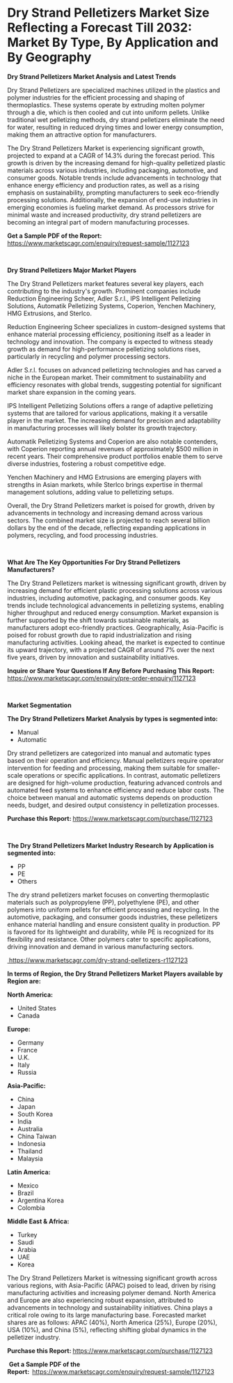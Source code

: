 <p><h1>Dry Strand Pelletizers Market Size Reflecting a Forecast Till 2032: Market By Type, By Application and By Geography</h1></p><p><strong>Dry Strand Pelletizers Market Analysis and Latest Trends</strong></p>
<p><p>Dry Strand Pelletizers are specialized machines utilized in the plastics and polymer industries for the efficient processing and shaping of thermoplastics. These systems operate by extruding molten polymer through a die, which is then cooled and cut into uniform pellets. Unlike traditional wet pelletizing methods, dry strand pelletizers eliminate the need for water, resulting in reduced drying times and lower energy consumption, making them an attractive option for manufacturers.</p><p>The Dry Strand Pelletizers Market is experiencing significant growth, projected to expand at a CAGR of 14.3% during the forecast period. This growth is driven by the increasing demand for high-quality pelletized plastic materials across various industries, including packaging, automotive, and consumer goods. Notable trends include advancements in technology that enhance energy efficiency and production rates, as well as a rising emphasis on sustainability, prompting manufacturers to seek eco-friendly processing solutions. Additionally, the expansion of end-use industries in emerging economies is fueling market demand. As processors strive for minimal waste and increased productivity, dry strand pelletizers are becoming an integral part of modern manufacturing processes.</p></p>
<p><strong>Get a Sample PDF of the Report:&nbsp;</strong> <a href="https://www.marketscagr.com/enquiry/request-sample/1127123?utm_campaign=2942&utm_medium=2&utm_source=Github&utm_content=ia&utm_term=12042025&utm_id=dry-strand-pelletizers">https://www.marketscagr.com/enquiry/request-sample/1127123</a></p>
<p>&nbsp;</p>
<p><strong>Dry Strand Pelletizers Major Market Players</strong></p>
<p><p>The Dry Strand Pelletizers market features several key players, each contributing to the industry's growth. Prominent companies include Reduction Engineering Scheer, Adler S.r.l., IPS Intelligent Pelletizing Solutions, Automatik Pelletizing Systems, Coperion, Yenchen Machinery, HMG Extrusions, and Sterlco. </p><p>Reduction Engineering Scheer specializes in custom-designed systems that enhance material processing efficiency, positioning itself as a leader in technology and innovation. The company is expected to witness steady growth as demand for high-performance pelletizing solutions rises, particularly in recycling and polymer processing sectors.</p><p>Adler S.r.l. focuses on advanced pelletizing technologies and has carved a niche in the European market. Their commitment to sustainability and efficiency resonates with global trends, suggesting potential for significant market share expansion in the coming years.</p><p>IPS Intelligent Pelletizing Solutions offers a range of adaptive pelletizing systems that are tailored for various applications, making it a versatile player in the market. The increasing demand for precision and adaptability in manufacturing processes will likely bolster its growth trajectory.</p><p>Automatik Pelletizing Systems and Coperion are also notable contenders, with Coperion reporting annual revenues of approximately $500 million in recent years. Their comprehensive product portfolios enable them to serve diverse industries, fostering a robust competitive edge.</p><p>Yenchen Machinery and HMG Extrusions are emerging players with strengths in Asian markets, while Sterlco brings expertise in thermal management solutions, adding value to pelletizing setups.</p><p>Overall, the Dry Strand Pelletizers market is poised for growth, driven by advancements in technology and increasing demand across various sectors. The combined market size is projected to reach several billion dollars by the end of the decade, reflecting expanding applications in polymers, recycling, and food processing industries.</p></p>
<p>&nbsp;</p>
<p><strong>What Are The Key Opportunities For Dry Strand Pelletizers Manufacturers?</strong></p>
<p><p>The Dry Strand Pelletizers market is witnessing significant growth, driven by increasing demand for efficient plastic processing solutions across various industries, including automotive, packaging, and consumer goods. Key trends include technological advancements in pelletizing systems, enabling higher throughput and reduced energy consumption. Market expansion is further supported by the shift towards sustainable materials, as manufacturers adopt eco-friendly practices. Geographically, Asia-Pacific is poised for robust growth due to rapid industrialization and rising manufacturing activities. Looking ahead, the market is expected to continue its upward trajectory, with a projected CAGR of around 7% over the next five years, driven by innovation and sustainability initiatives.</p></p>
<p><strong>Inquire or Share Your Questions If Any Before Purchasing This Report:</strong> <a href="https://www.marketscagr.com/enquiry/pre-order-enquiry/1127123?utm_campaign=2942&utm_medium=2&utm_source=Github&utm_content=ia&utm_term=12042025&utm_id=dry-strand-pelletizers">https://www.marketscagr.com/enquiry/pre-order-enquiry/1127123</a></p>
<p>&nbsp;</p>
<p><strong>Market Segmentation</strong></p>
<p><strong>The Dry Strand Pelletizers Market Analysis by types is segmented into:</strong></p>
<p><ul><li>Manual</li><li>Automatic</li></ul></p>
<p><p>Dry strand pelletizers are categorized into manual and automatic types based on their operation and efficiency. Manual pelletizers require operator intervention for feeding and processing, making them suitable for smaller-scale operations or specific applications. In contrast, automatic pelletizers are designed for high-volume production, featuring advanced controls and automated feed systems to enhance efficiency and reduce labor costs. The choice between manual and automatic systems depends on production needs, budget, and desired output consistency in pelletization processes.</p></p>
<p><strong>Purchase this Report:&nbsp;</strong><a href="https://www.marketscagr.com/purchase/1127123?utm_campaign=2942&utm_medium=2&utm_source=Github&utm_content=ia&utm_term=12042025&utm_id=dry-strand-pelletizers">https://www.marketscagr.com/purchase/1127123</a></p>
<p>&nbsp;</p>
<p><strong>The Dry Strand Pelletizers Market Industry Research by Application is segmented into:</strong></p>
<p><ul><li>PP</li><li>PE</li><li>Others</li></ul></p>
<p><p>The dry strand pelletizers market focuses on converting thermoplastic materials such as polypropylene (PP), polyethylene (PE), and other polymers into uniform pellets for efficient processing and recycling. In the automotive, packaging, and consumer goods industries, these pelletizers enhance material handling and ensure consistent quality in production. PP is favored for its lightweight and durability, while PE is recognized for its flexibility and resistance. Other polymers cater to specific applications, driving innovation and demand in various manufacturing sectors.</p></p>
<p><a href="https://www.marketscagr.com/dry-strand-pelletizers-r1127123?utm_campaign=2942&utm_medium=2&utm_source=Github&utm_content=ia&utm_term=12042025&utm_id=dry-strand-pelletizers">&nbsp;https://www.marketscagr.com/dry-strand-pelletizers-r1127123</a></p>
<p><strong>In terms of Region, the Dry Strand Pelletizers Market Players available by Region are:</strong></p>
<p>
    <p> <strong> North America: </strong>
        <ul>
            <li>United States</li>
            <li>Canada</li>
        </ul>
        </p> 
    <p> <strong> Europe: </strong>
        <ul>
            <li>Germany</li>
            <li>France</li>
            <li>U.K.</li>
            <li>Italy</li>
            <li>Russia</li>
        </ul>
        </p> 
    <p> <strong> Asia-Pacific: </strong>
        <ul>
            <li>China</li>
            <li>Japan</li>
            <li>South Korea</li>
            <li>India</li>
            <li>Australia</li>
            <li>China Taiwan</li>
            <li>Indonesia</li>
            <li>Thailand</li>
            <li>Malaysia</li>
        </ul>
        </p> 
    <p> <strong> Latin America: </strong>
        <ul>
            <li>Mexico</li>
            <li>Brazil</li>
            <li>Argentina Korea</li>
            <li>Colombia</li>
        </ul>
        </p> 
    <p> <strong> Middle East & Africa: </strong>
        <ul>
            <li>Turkey</li>
            <li>Saudi</li>
            <li>Arabia</li>
            <li>UAE</li>
            <li>Korea</li>
        </ul>
    </p>
    </p>
<p><p>The Dry Strand Pelletizers Market is witnessing significant growth across various regions, with Asia-Pacific (APAC) poised to lead, driven by rising manufacturing activities and increasing polymer demand. North America and Europe are also experiencing robust expansion, attributed to advancements in technology and sustainability initiatives. China plays a critical role owing to its large manufacturing base. Forecasted market shares are as follows: APAC (40%), North America (25%), Europe (20%), USA (10%), and China (5%), reflecting shifting global dynamics in the pelletizer industry.</p></p>
<p><strong>Purchase this Report: </strong><a href="https://www.marketscagr.com/purchase/1127123?utm_campaign=2942&utm_medium=2&utm_source=Github&utm_content=ia&utm_term=12042025&utm_id=dry-strand-pelletizers">https://www.marketscagr.com/purchase/1127123</a></p>
<p>&nbsp;<strong>Get a Sample PDF of the Report:&nbsp;&nbsp;</strong><a href="https://www.marketscagr.com/enquiry/request-sample/1127123?utm_campaign=2942&utm_medium=2&utm_source=Github&utm_content=ia&utm_term=12042025&utm_id=dry-strand-pelletizers">https://www.marketscagr.com/enquiry/request-sample/1127123</a></p>
<p><strong></strong></p>
<p><p></p><p></p><p></p></p>